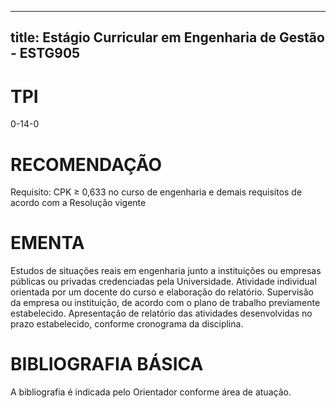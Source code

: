 
---
title: Estágio Curricular em Engenharia de Gestão - ESTG905 
---

# TPI

0-14-0

# RECOMENDAÇÃO

Requisito: CPK ≥ 0,633 no curso de engenharia e demais requisitos de acordo com a Resolução vigente

# EMENTA

Estudos de situações reais em engenharia junto a instituições ou empresas públicas ou privadas credenciadas pela Universidade. Atividade individual orientada por um docente do curso e elaboração do relatório. Supervisão da empresa ou instituição, de acordo com o plano de trabalho previamente estabelecido. Apresentação de relatório das atividades desenvolvidas no prazo estabelecido, conforme cronograma da disciplina.

# BIBLIOGRAFIA BÁSICA

A bibliografia é indicada pelo Orientador conforme área de atuação.
        